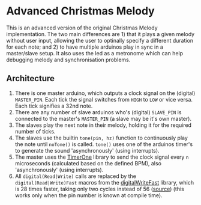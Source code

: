 # Advanced Christmas Melody

This is an advanced version of the original Christmas Melody implementation. The two main differences are 1) that it plays a given melody without user input, allowing the user to optinally specify a different duration for each note; and 2) to have multiple arduinos play in sync in a master/slave setup. It also uses the led as a metronome which can help debugging melody and synchronisation problems.

## Architecture

1. There is one master arduino, which outputs a clock signal on the (digital) `MASTER_PIN`. Each tick the signal switches from `HIGH` to `LOW` or vice versa. Each tick signifies a 32nd note.
2. There are any number of slave arduinos who's (digital) `SLAVE_PIN` is connected to the master's `MASTER_PIN` (a slave may be it's own master).
3. The slaves play the next note in their melody, holding it for the required number of ticks.
4. The slaves use the builtin `tone(pin, hz)` function to continuously play the note until `noTone()` is called. `tone()` uses one of the arduinos timer's to generate the sound 'asynchronously' (using interrupts).
5. The master uses the [TimerOne](https://github.com/PaulStoffregen/TimerOne) library to send the clock signal every `n` microseconds (calculated based on the defined BPM), also 'asynchronously' (using interrupts).
6. All `digital(Read|Write)` calls  are replaced by the `digital(Read|Write)Fast` macros from the [digitalWriteFast](https://code.google.com/p/digitalwritefast) library, which is 28 times faster, taking only two cycles instead of 56 ([source](http://www.billporter.info/2010/08/18/ready-set-oscillate-the-fastest-way-to-change-arduino-pins/)) (this works only when the pin number is known at compile time).


